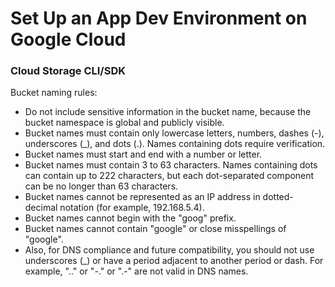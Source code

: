 # Set Up an App Dev Environment on Google Cloud
### Cloud Storage CLI/SDK
Bucket naming rules:
- Do not include sensitive information in the bucket name, because the bucket namespace is global and publicly visible.
- Bucket names must contain only lowercase letters, numbers, dashes (-), underscores (_), and dots (.). Names containing dots require verification.
- Bucket names must start and end with a number or letter.
- Bucket names must contain 3 to 63 characters. Names containing dots can contain up to 222 characters, but each dot-separated component can be no longer than 63 characters.
- Bucket names cannot be represented as an IP address in dotted-decimal notation (for example, 192.168.5.4).
- Bucket names cannot begin with the "goog" prefix.
- Bucket names cannot contain "google" or close misspellings of "google".
- Also, for DNS compliance and future compatibility, you should not use underscores (_) or have a period adjacent to another period or dash. For example, ".." or "-." or ".-" are not valid in DNS names.
